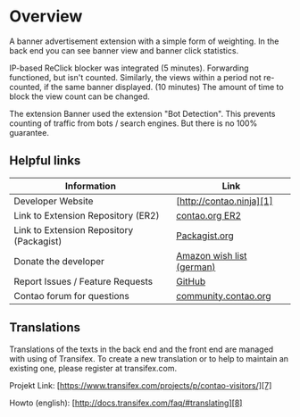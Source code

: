 # Overview

A banner advertisement extension with a simple form of weighting.
In the back end you can see banner view and banner click statistics.

IP-based ReClick blocker was integrated (5 minutes). Forwarding functioned, but isn't counted.
Similarly, the views within a period not re-counted, if the same banner displayed. (10 minutes)
The amount of time to block the view count can be changed.

The extension Banner used the extension "Bot Detection". This prevents counting
of traffic from bots / search engines. But there is no 100% guarantee.


## Helpful links

Information | Link
----------- | ----
Developer Website | [http://contao.ninja][1]
Link to Extension Repository (ER2) | [contao.org ER2][2]
Link to Extension Repository (Packagist) | [Packagist.org][3]
Donate the developer | [Amazon wish list (german)][4]
Report Issues / Feature Requests | [GitHub][5]
Contao forum for questions | [community.contao.org][6]


## Translations

Translations of the texts in the back end and the front end are managed with using of Transifex.
To create a new translation or to help to maintain an existing one, please register at transifex.com.

Projekt Link: [https://www.transifex.com/projects/p/contao-visitors/][7]

Howto (english): [http://docs.transifex.com/faq/#translating][8]

[1]: http://contao.ninja
[2]: https://contao.org/en/extension-list/view/banner.en.html
[3]: https://packagist.org/packages/bugbuster/banner
[4]: http://www.amazon.de/wishlist/26HHEJOU03G76
[5]: https://github.com/BugBuster1701/banner/issues
[6]: https://community.contao.org/en/forumdisplay.php?143
[7]: https://www.transifex.com/projects/p/contao-banner/
[8]: http://docs.transifex.com/faq/#translating
